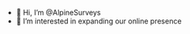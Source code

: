 - 👋 Hi, I’m @AlpineSurveys
- 👀 I’m interested in expanding our online presence


<!---
AlpineSurveys/AlpineSurveys is a ✨ special ✨ repository because its `README.md` (this file) appears on your GitHub profile.
You can click the Preview link to take a look at your changes.
--->
